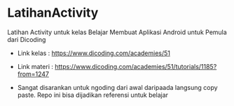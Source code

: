 # LatihanActivity
Latihan Activity untuk kelas Belajar Membuat Aplikasi Android untuk Pemula dari Dicoding 

* Link kelas : https://www.dicoding.com/academies/51 

* Link materi : https://www.dicoding.com/academies/51/tutorials/1185?from=1247 

* Sangat disarankan untuk ngoding dari awal daripaada langsung copy paste. Repo ini bisa dijadikan referensi untuk belajar
